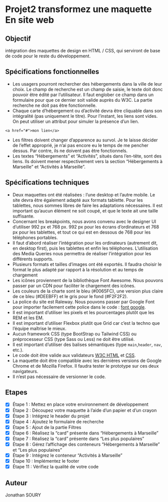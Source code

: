 # Projet2 transformez une maquette En site web

## Objectif

intégration des maquettes de design en HTML / CSS, qui serviront de base de code pour le reste du développement.

## Spécifications fonctionnelles

- Les usagers pourront rechercher des hébergements dans la ville de leur choix. Le champ de recherche est un champ de saisie, le texte doit donc pouvoir être édité par l’utilisateur. Il faut englober ce champ dans un formulaire pour que ce dernier soit valide auprès du W3C. La partie recherche ne doit pas être fonctionnelle.
- Chaque carte d’hébergement ou d’activité devra être cliquable dans son intégralité (pas uniquement le titre). Pour l’instant, les liens sont vides. On peut utiliser un attribut pour simuler la présence d’un lien.

```
<a href="#">mon lien</a>
```

- Les filtres doivent changer d’apparence au survol. Je te laisse décider de l’effet approprié, je n’ai pas encore eu le temps de me pencher dessus. Par contre, ils ne doivent pas être fonctionnels.
- Les textes “Hébergements” et “Activités”, situés dans l’en-tête, sont des liens. Ils doivent mener respectivement vers la section “Hébergements à Marseille” et “Activités à Marseille”.

## Spécifications techniques

- Deux maquettes ont été réalisées : l’une desktop et l’autre mobile. Le site devra être également adapté aux formats tablette. Pour les tablettes, nous sommes libres de faire les adaptations nécessaires. Il est important qu’aucun élément ne soit coupé, et que le texte ait une taille suffisante.
- Concernant les breakpoints, nous avons convenu avec le designer UI d’utiliser 992 px et 768 px. 992 px pour les écrans d’ordinateurs et 768 px pour les tablettes, et tout ce qui est en dessous de 768 pour les téléphones portables.
- Il faut d’abord réaliser l’intégration pour les ordinateurs (autrement dit, en desktop first), puis les tablettes et enfin les téléphones. L’utilisation des Media Queries nous permettra de réaliser l’intégration pour les différents supports.
- Plusieurs formats et tailles d’images ont été exportés. Il faudra choisir le format le plus adapté par rapport à la résolution et au temps de chargement
- Les icônes proviennent de la bibliothèque Font Awesome. Nous pouvons passer par un CDN pour faciliter le chargement des icônes.
- Les couleurs de la charte sont le bleu (#0065FC), une version plus claire de ce bleu (#DEEBFF) et le gris pour le fond (#F2F2F2).
- La police du site est Raleway. Nous pouvons passer par Google Font pour importer facilement cette police dans le code : [font google](https://fonts.google.com/specimen/Raleway).
- Il est important d’utiliser les pixels et les pourcentages plutôt que les REM et les EM.
- Il est important d’utiliser Flexbox plutôt que Grid car c’est la techno que l’équipe maîtrise le mieux.
- Aucun framework CSS (type BootStrap ou Tailwind CSS) ou préprocesseur CSS (type Sass ou Less) ne doit être utilisé.
- Il est important d’utiliser des balises sémantiques (type `main`,`header`, `nav`, etc.).
- Le code doit être valide aux validateurs [W3C HTML](https://validator.w3.org/) et [CSS](https://jigsaw.w3.org/css-validator/).
- La maquette doit être compatible avec les dernières versions de Google Chrome et de Mozilla Firefox. Il faudra tester le prototype sur ces deux navigateurs.
- Il n’est pas nécessaire de versionner le code.

## Etapes

- [x] Étape 1 : Mettez en place votre environnement de développement
- [x] Étape 2 : Découpez votre maquette à l’aide d’un papier et d’un crayon
- [x] Étape 3 : Intégrez le header du projet
- [x] Étape 4 : Ajoutez le formulaire de recherche
- [x] Étape 5 : Ajout de la partie Filtres
- [x] Étape 6 : Réalisez la “card” présente dans “Hébergements à Marseille”
- [x] Étape 7 : Réalisez la “card” présente dans “Les plus populaires”
- [x] Étape 8 : Gérez l’affichage des conteneurs “Hébergements à Marseille” et “Les plus populaires”
- [x] Étape 9 : Intégrez le conteneur “Activités à Marseille”
- [x] Étape 10 : Implémentez le footer
- [x] Étape 11 : Vérifiez la qualité de votre code

## Auteur

Jonathan SOURY
